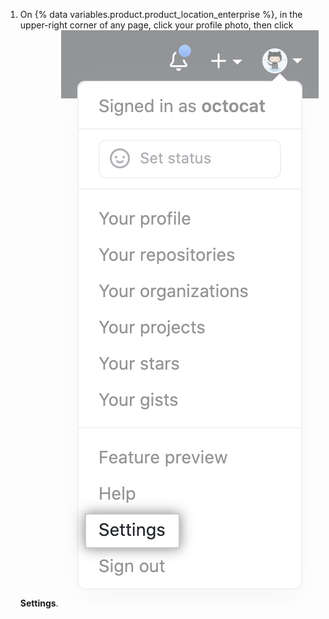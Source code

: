 1. On {% data variables.product.product_location_enterprise %}, in the upper-right corner of any page, click your profile photo, then click **Settings**. ![Settings icon in the user bar](/assets/images/help/settings/userbar-account-settings.png)
